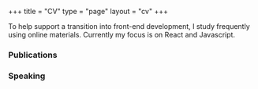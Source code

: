 +++
title = "CV"
type = "page"
layout = "cv"
+++

To help support a transition into front-end development, I study frequently using online materials. Currently my focus is on React and Javascript.

### Publications

### Speaking